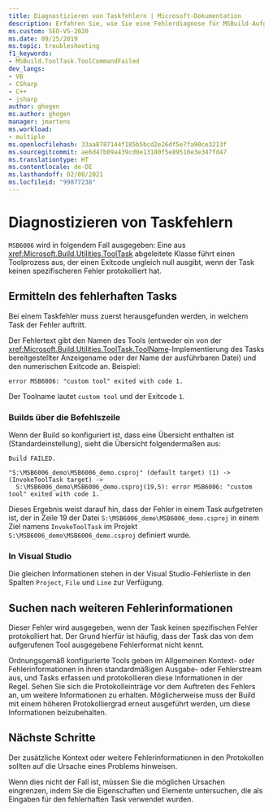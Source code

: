 ```yaml
---
title: Diagnostizieren von Taskfehlern | Microsoft-Dokumentation
description: Erfahren Sie, wie Sie eine Fehlerdiagnose für MSBuild-Aufgaben durchführen, indem Sie die fehlerhafte Aufgabe, den Toolnamen und weitere Informationen ermitteln.
ms.custom: SEO-VS-2020
ms.date: 09/25/2019
ms.topic: troubleshooting
f1_keywords:
- MSBuild.ToolTask.ToolCommandFailed
dev_langs:
- VB
- CSharp
- C++
- jsharp
author: ghogen
ms.author: ghogen
manager: jmartens
ms.workload:
- multiple
ms.openlocfilehash: 33aa8787144f185b5bcd2e26df5e7fa90ce3213f
ms.sourcegitcommit: ae6d47b09a439cd0e13180f5e89510e3e347fd47
ms.translationtype: HT
ms.contentlocale: de-DE
ms.lasthandoff: 02/08/2021
ms.locfileid: "99877238"
---
```

# <a name="diagnosing-task-failures"></a>Diagnostizieren von Taskfehlern

`MSB6006` wird in folgendem Fall ausgegeben: Eine aus <xref:Microsoft.Build.Utilities.ToolTask> abgeleitete Klasse führt einen Toolprozess aus, der einen Exitcode ungleich null ausgibt, wenn der Task keinen spezifischeren Fehler protokolliert hat.

## <a name="identifying-the-failing-task"></a>Ermitteln des fehlerhaften Tasks

Bei einem Taskfehler muss zuerst herausgefunden werden, in welchem Task der Fehler auftritt.

Der Fehlertext gibt den Namen des Tools (entweder ein von der <xref:Microsoft.Build.Utilities.ToolTask.ToolName>-Implementierung des Tasks bereitgestellter Anzeigename oder der Name der ausführbaren Datei) und den numerischen Exitcode an. Beispiel:

```text
error MSB6006: "custom tool" exited with code 1.
```

Der Toolname lautet `custom tool` und der Exitcode `1`.

### <a name="command-line-builds"></a>Builds über die Befehlszeile

Wenn der Build so konfiguriert ist, dass eine Übersicht enthalten ist (Standardeinstellung), sieht die Übersicht folgendermaßen aus:

```text
Build FAILED.

"S:\MSB6006_demo\MSB6006_demo.csproj" (default target) (1) ->
(InvokeToolTask target) ->
  S:\MSB6006_demo\MSB6006_demo.csproj(19,5): error MSB6006: "custom tool" exited with code 1.
```

Dieses Ergebnis weist darauf hin, dass der Fehler in einem Task aufgetreten ist, der in Zeile 19 der Datei `S:\MSB6006_demo\MSB6006_demo.csproj` in einem Ziel namens `InvokeToolTask` im Projekt `S:\MSB6006_demo\MSB6006_demo.csproj` definiert wurde.

### <a name="in-visual-studio"></a>In Visual Studio

Die gleichen Informationen stehen in der Visual Studio-Fehlerliste in den Spalten `Project`, `File` und `Line` zur Verfügung.

## <a name="finding-more-failure-information"></a>Suchen nach weiteren Fehlerinformationen

Dieser Fehler wird ausgegeben, wenn der Task keinen spezifischen Fehler protokolliert hat. Der Grund hierfür ist häufig, dass der Task das von dem aufgerufenen Tool ausgegebene Fehlerformat nicht kennt.

Ordnungsgemäß konfigurierte Tools geben im Allgemeinen Kontext- oder Fehlerinformationen in ihren standardmäßigen Ausgabe- oder Fehlerstream aus, und Tasks erfassen und protokollieren diese Informationen in der Regel. Sehen Sie sich die Protokolleinträge vor dem Auftreten des Fehlers an, um weitere Informationen zu erhalten. Möglicherweise muss der Build mit einem höheren Protokolliergrad erneut ausgeführt werden, um diese Informationen beizubehalten.

## <a name="next-steps"></a>Nächste Schritte

Der zusätzliche Kontext oder weitere Fehlerinformationen in den Protokollen sollten auf die Ursache eines Problems hinweisen.

Wenn dies nicht der Fall ist, müssen Sie die möglichen Ursachen eingrenzen, indem Sie die Eigenschaften und Elemente untersuchen, die als Eingaben für den fehlerhaften Task verwendet wurden.
